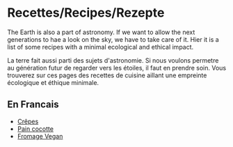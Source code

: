 # Recettes/Recipes/Rezepte

The Earth is also a part of astronomy. If we want to allow the next generations to hae a look on the sky, we have to take care of it.
Hier it is a list of some recipes with a minimal ecological and ethical impact.

La terre fait aussi parti des sujets d'astronomie. Si nous voulons permetre au génération futur de regarder vers les étoiles, il faut en prendre soin.
Vous trouverez sur ces pages des recettes de cuisine aillant une empreinte écologique et éthique minimale.

## En Francais
- [Crêpes](Crepes/Crepes_fr.md)
- [Pain cocotte](pot_bread/pot_bread_fr.md)
- [Fromage Vegan](Vegan_Cheese/Vegan_Cheese_fr.md)


